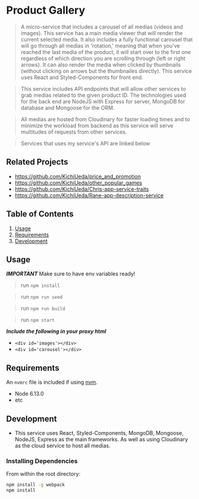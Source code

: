 # Product Gallery

> A micro-service that includes a carousel of all medias (videos and images). This service has a main media viewer that will render the current selected media. It also includes a fully functional carousel that will go through all medias in 'rotation,' meaning that when you've reached the last media of the product, it will start over to the first one regardless of which direction you are scrolling through (left or right arrows). It can also render the media when clicked by thumbnails (without clicking on arrows but the thumbnailes directly). This service uses React and Styled-Components for front end.

>This service includes API endpoints that will allow other services to grab medias related to the given product ID. The technologies used for the back end are NodeJS with Express for server, MongoDB for database and Mongoose for the ORM.

>All medias are hosted from Cloudinary for faster loading times and to minimize the workload from backend as this service will serve multitudes of requests from other services.

>Services that uses my service's API are linked below

## Related Projects

  - https://github.com/KichiUeda/price_and_promotion
  - https://github.com/KichiUeda/other_popular_games
  - https://github.com/KichiUeda/Chris-app-service-traits
  - https://github.com/KichiUeda/Rane-app-description-service

## Table of Contents

1. [Usage](#Usage)
1. [Requirements](#requirements)
1. [Development](#development)

## Usage

***IMPORTANT***
Make sure to have env variables ready!
> run `npm install`

> run `npm run seed`

> run `npm run build`

> run `npm start`

 ***Include the following in your proxy html***
  - `<div id='images'></div>`
  - `<div id='carousel'></div>`

## Requirements

An `nvmrc` file is included if using [nvm](https://github.com/creationix/nvm).

- Node 6.13.0
- etc

## Development

- This service uses React, Styled-Components, MongoDB, Mongoose, NodeJS, Express as the main frameworks. As well as using Cloudinary as the cloud service to host all medias.

### Installing Dependencies

From within the root directory:

```sh
npm install -g webpack
npm install
```

